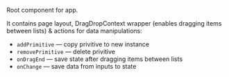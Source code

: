 Root component for app.

It contains page layout, DragDropContext wrapper (enables dragging items between lists) & actions for data manipulations:

* `addPrimitive` — copy privitive to new instance
* `removePrimitive` — delete privitive
* `onDragEnd` — save state after dragging items between lists
* `onChange` — save data from inputs to state
